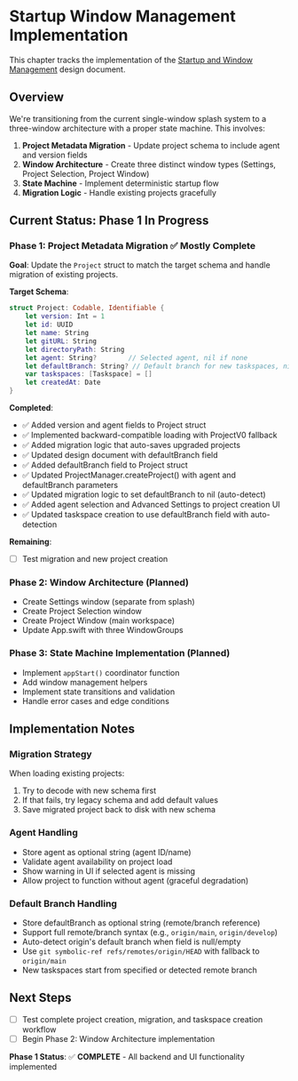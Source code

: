 # Startup Window Management Implementation

This chapter tracks the implementation of the [Startup and Window Management](../design/startup-and-window-management.md) design document.

## Overview

We're transitioning from the current single-window splash system to a three-window architecture with a proper state machine. This involves:

1. **Project Metadata Migration** - Update project schema to include agent and version fields
2. **Window Architecture** - Create three distinct window types (Settings, Project Selection, Project Window)  
3. **State Machine** - Implement deterministic startup flow
4. **Migration Logic** - Handle existing projects gracefully

## Current Status: Phase 1 In Progress

### Phase 1: Project Metadata Migration ✅ Mostly Complete

**Goal**: Update the `Project` struct to match the target schema and handle migration of existing projects.

**Target Schema**:
```swift
struct Project: Codable, Identifiable {
    let version: Int = 1
    let id: UUID
    let name: String
    let gitURL: String
    let directoryPath: String
    let agent: String?        // Selected agent, nil if none
    let defaultBranch: String? // Default branch for new taskspaces, nil = auto-detect
    var taskspaces: [Taskspace] = []
    let createdAt: Date
}
```

**Completed**:
- ✅ Added version and agent fields to Project struct
- ✅ Implemented backward-compatible loading with ProjectV0 fallback
- ✅ Added migration logic that auto-saves upgraded projects
- ✅ Updated design document with defaultBranch field
- ✅ Added defaultBranch field to Project struct
- ✅ Updated ProjectManager.createProject() with agent and defaultBranch parameters
- ✅ Updated migration logic to set defaultBranch to nil (auto-detect)
- ✅ Added agent selection and Advanced Settings to project creation UI
- ✅ Updated taskspace creation to use defaultBranch field with auto-detection

**Remaining**:
- [ ] Test migration and new project creation

### Phase 2: Window Architecture (Planned)

- Create Settings window (separate from splash)
- Create Project Selection window 
- Create Project Window (main workspace)
- Update App.swift with three WindowGroups

### Phase 3: State Machine Implementation (Planned)

- Implement `appStart()` coordinator function
- Add window management helpers
- Implement state transitions and validation
- Handle error cases and edge conditions

## Implementation Notes

### Migration Strategy

When loading existing projects:
1. Try to decode with new schema first
2. If that fails, try legacy schema and add default values
3. Save migrated project back to disk with new schema

### Agent Handling

- Store agent as optional string (agent ID/name)
- Validate agent availability on project load
- Show warning in UI if selected agent is missing
- Allow project to function without agent (graceful degradation)

### Default Branch Handling

- Store defaultBranch as optional string (remote/branch reference)
- Support full remote/branch syntax (e.g., `origin/main`, `origin/develop`)
- Auto-detect origin's default branch when field is null/empty
- Use `git symbolic-ref refs/remotes/origin/HEAD` with fallback to `origin/main`
- New taskspaces start from specified or detected remote branch

## Next Steps

- [ ] Test complete project creation, migration, and taskspace creation workflow
- [ ] Begin Phase 2: Window Architecture implementation

**Phase 1 Status**: ✅ **COMPLETE** - All backend and UI functionality implemented
